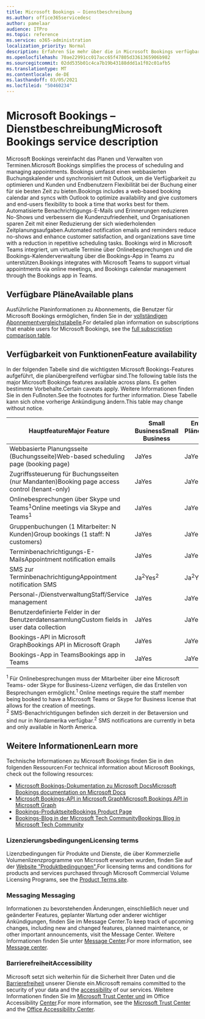 ```yaml
---
title: Microsoft Bookings – Dienstbeschreibung
ms.author: office365servicedesc
author: pamelaar
audience: ITPro
ms.topic: reference
ms.service: o365-administration
localization_priority: Normal
description: Erfahren Sie mehr über die in Microsoft Bookings verfügbaren Planoptionen und Features.
ms.openlocfilehash: 70ae22991cc017acc65f47805d3361365906b982
ms.sourcegitcommit: 02dd535b01c4ca7b19b43188ddd1a1f02c01afb5
ms.translationtype: MT
ms.contentlocale: de-DE
ms.lasthandoff: 03/05/2021
ms.locfileid: "50460234"
---
```

# <a name="microsoft-bookings-service-description"></a><span data-ttu-id="aa839-103">Microsoft Bookings – Dienstbeschreibung</span><span class="sxs-lookup"><span data-stu-id="aa839-103">Microsoft Bookings service description</span></span>

<span data-ttu-id="aa839-104">Microsoft Bookings vereinfacht das Planen und Verwalten von Terminen.</span><span class="sxs-lookup"><span data-stu-id="aa839-104">Microsoft Bookings simplifies the process of scheduling and managing appointments.</span></span> <span data-ttu-id="aa839-105">Bookings umfasst einen webbasierten Buchungskalender und synchronisiert mit Outlook, um die Verfügbarkeit zu optimieren und Kunden und Endbenutzern Flexibilität bei der Buchung einer für sie besten Zeit zu bieten.</span><span class="sxs-lookup"><span data-stu-id="aa839-105">Bookings includes a web-based booking calendar and syncs with Outlook to optimize availability and give customers and end-users flexibility to book a time that works best for them.</span></span> <span data-ttu-id="aa839-106">Automatisierte Benachrichtigungs-E-Mails und Erinnerungen reduzieren No-Shows und verbessern die Kundenzufriedenheit, und Organisationen sparen Zeit mit einer Reduzierung der sich wiederholenden Zeitplanungsaufgaben.</span><span class="sxs-lookup"><span data-stu-id="aa839-106">Automated notification emails and reminders reduce no-shows and enhance customer satisfaction, and organizations save time with a reduction in repetitive scheduling tasks.</span></span> <span data-ttu-id="aa839-107">Bookings wird in Microsoft Teams integriert, um virtuelle Termine über Onlinebesprechungen und die Bookings-Kalenderverwaltung über die Bookings-App in Teams zu unterstützen.</span><span class="sxs-lookup"><span data-stu-id="aa839-107">Bookings integrates with Microsoft Teams to support virtual appointments via online meetings, and Bookings calendar management through the Bookings app in Teams.</span></span>

## <a name="available-plans"></a><span data-ttu-id="aa839-108">Verfügbare Pläne</span><span class="sxs-lookup"><span data-stu-id="aa839-108">Available plans</span></span>

<span data-ttu-id="aa839-109">Ausführliche Planinformationen zu Abonnements, die Benutzer für Microsoft Bookings ermöglichen, finden Sie in der  [vollständigen Abonnementvergleichstabelle](https://go.microsoft.com/fwlink/?linkid=2139145).</span><span class="sxs-lookup"><span data-stu-id="aa839-109">For detailed plan information on subscriptions that enable users for Microsoft Bookings, see the  [full subscription comparison table](https://go.microsoft.com/fwlink/?linkid=2139145).</span></span>

## <a name="feature-availability"></a><span data-ttu-id="aa839-110">Verfügbarkeit von Funktionen</span><span class="sxs-lookup"><span data-stu-id="aa839-110">Feature availability</span></span>

<span data-ttu-id="aa839-111">In der folgenden Tabelle sind die wichtigsten Microsoft Bookings-Features aufgeführt, die planübergreifend verfügbar sind.</span><span class="sxs-lookup"><span data-stu-id="aa839-111">The following table lists the major Microsoft Bookings features available across plans.</span></span> <span data-ttu-id="aa839-112">Es gelten bestimmte Vorbehalte.</span><span class="sxs-lookup"><span data-stu-id="aa839-112">Certain caveats apply.</span></span> <span data-ttu-id="aa839-113">Weitere Informationen finden Sie in den Fußnoten.</span><span class="sxs-lookup"><span data-stu-id="aa839-113">See the footnotes for further information.</span></span> <span data-ttu-id="aa839-114">Diese Tabelle kann sich ohne vorherige Ankündigung ändern.</span><span class="sxs-lookup"><span data-stu-id="aa839-114">This table may change without notice.</span></span>

| <span data-ttu-id="aa839-115">Hauptfeature</span><span class="sxs-lookup"><span data-stu-id="aa839-115">Major Feature</span></span> | <span data-ttu-id="aa839-116">Small Business</span><span class="sxs-lookup"><span data-stu-id="aa839-116">Small Business</span></span> | <span data-ttu-id="aa839-117">Enterprise-Pläne</span><span class="sxs-lookup"><span data-stu-id="aa839-117">Enterprise plans</span></span> | <span data-ttu-id="aa839-118">GCC</span><span class="sxs-lookup"><span data-stu-id="aa839-118">GCC</span></span> | <span data-ttu-id="aa839-119">GCC – hoch</span><span class="sxs-lookup"><span data-stu-id="aa839-119">GCC-High</span></span> | <span data-ttu-id="aa839-120">DOD</span><span class="sxs-lookup"><span data-stu-id="aa839-120">DOD</span></span> | <span data-ttu-id="aa839-121">Education</span><span class="sxs-lookup"><span data-stu-id="aa839-121">Education</span></span> |
| --- | --- | --- | --- | --- | --- | --- |
| <span data-ttu-id="aa839-122">Webbasierte Planungsseite (Buchungsseite)</span><span class="sxs-lookup"><span data-stu-id="aa839-122">Web-based scheduling page (booking page)</span></span> | <span data-ttu-id="aa839-123">Ja</span><span class="sxs-lookup"><span data-stu-id="aa839-123">Yes</span></span> | <span data-ttu-id="aa839-124">Ja</span><span class="sxs-lookup"><span data-stu-id="aa839-124">Yes</span></span> | <span data-ttu-id="aa839-125">Ja</span><span class="sxs-lookup"><span data-stu-id="aa839-125">Yes</span></span> | <span data-ttu-id="aa839-126">Nein</span><span class="sxs-lookup"><span data-stu-id="aa839-126">No</span></span> | <span data-ttu-id="aa839-127">Nein</span><span class="sxs-lookup"><span data-stu-id="aa839-127">No</span></span> | <span data-ttu-id="aa839-128">Ja</span><span class="sxs-lookup"><span data-stu-id="aa839-128">Yes</span></span> |
| <span data-ttu-id="aa839-129">Zugriffssteuerung für Buchungsseiten (nur Mandanten)</span><span class="sxs-lookup"><span data-stu-id="aa839-129">Booking page access control (tenant-only)</span></span> | <span data-ttu-id="aa839-130">Ja</span><span class="sxs-lookup"><span data-stu-id="aa839-130">Yes</span></span> | <span data-ttu-id="aa839-131">Ja</span><span class="sxs-lookup"><span data-stu-id="aa839-131">Yes</span></span> | <span data-ttu-id="aa839-132">Ja</span><span class="sxs-lookup"><span data-stu-id="aa839-132">Yes</span></span> | <span data-ttu-id="aa839-133">Nein</span><span class="sxs-lookup"><span data-stu-id="aa839-133">No</span></span> | <span data-ttu-id="aa839-134">Nein</span><span class="sxs-lookup"><span data-stu-id="aa839-134">No</span></span> | <span data-ttu-id="aa839-135">Ja</span><span class="sxs-lookup"><span data-stu-id="aa839-135">Yes</span></span> |
| <span data-ttu-id="aa839-136">Onlinebesprechungen über Skype und Teams<sup>1</sup></span><span class="sxs-lookup"><span data-stu-id="aa839-136">Online meetings via Skype and Teams<sup>1</sup></span></span> <br/> | <span data-ttu-id="aa839-137">Ja</span><span class="sxs-lookup"><span data-stu-id="aa839-137">Yes</span></span> | <span data-ttu-id="aa839-138">Ja</span><span class="sxs-lookup"><span data-stu-id="aa839-138">Yes</span></span> | <span data-ttu-id="aa839-139">Ja</span><span class="sxs-lookup"><span data-stu-id="aa839-139">Yes</span></span> | <span data-ttu-id="aa839-140">Nein</span><span class="sxs-lookup"><span data-stu-id="aa839-140">No</span></span> | <span data-ttu-id="aa839-141">Nein</span><span class="sxs-lookup"><span data-stu-id="aa839-141">No</span></span> | <span data-ttu-id="aa839-142">Ja</span><span class="sxs-lookup"><span data-stu-id="aa839-142">Yes</span></span> |
| <span data-ttu-id="aa839-143">Gruppenbuchungen (1 Mitarbeiter: N Kunden)</span><span class="sxs-lookup"><span data-stu-id="aa839-143">Group bookings (1 staff: N customers)</span></span> | <span data-ttu-id="aa839-144">Ja</span><span class="sxs-lookup"><span data-stu-id="aa839-144">Yes</span></span> | <span data-ttu-id="aa839-145">Ja</span><span class="sxs-lookup"><span data-stu-id="aa839-145">Yes</span></span> | <span data-ttu-id="aa839-146">Ja</span><span class="sxs-lookup"><span data-stu-id="aa839-146">Yes</span></span> | <span data-ttu-id="aa839-147">Nein</span><span class="sxs-lookup"><span data-stu-id="aa839-147">No</span></span> | <span data-ttu-id="aa839-148">Nein</span><span class="sxs-lookup"><span data-stu-id="aa839-148">No</span></span> | <span data-ttu-id="aa839-149">Ja</span><span class="sxs-lookup"><span data-stu-id="aa839-149">Yes</span></span> |
| <span data-ttu-id="aa839-150">Terminbenachrichtigungs-E-Mails</span><span class="sxs-lookup"><span data-stu-id="aa839-150">Appointment notification emails</span></span> | <span data-ttu-id="aa839-151">Ja</span><span class="sxs-lookup"><span data-stu-id="aa839-151">Yes</span></span> | <span data-ttu-id="aa839-152">Ja</span><span class="sxs-lookup"><span data-stu-id="aa839-152">Yes</span></span> | <span data-ttu-id="aa839-153">Ja</span><span class="sxs-lookup"><span data-stu-id="aa839-153">Yes</span></span> | <span data-ttu-id="aa839-154">Nein</span><span class="sxs-lookup"><span data-stu-id="aa839-154">No</span></span> | <span data-ttu-id="aa839-155">Nein</span><span class="sxs-lookup"><span data-stu-id="aa839-155">No</span></span> | <span data-ttu-id="aa839-156">Ja</span><span class="sxs-lookup"><span data-stu-id="aa839-156">Yes</span></span> |
| <span data-ttu-id="aa839-157">SMS zur Terminbenachrichtigung</span><span class="sxs-lookup"><span data-stu-id="aa839-157">Appointment notification SMS</span></span> | <span data-ttu-id="aa839-158">Ja<sup>2</sup></span><span class="sxs-lookup"><span data-stu-id="aa839-158">Yes<sup>2</sup></span></span> <br/> | <span data-ttu-id="aa839-159">Ja<sup>2</sup></span><span class="sxs-lookup"><span data-stu-id="aa839-159">Yes<sup>2</sup></span></span> <br/> | <span data-ttu-id="aa839-160">Ja<sup>2</sup></span><span class="sxs-lookup"><span data-stu-id="aa839-160">Yes<sup>2</sup></span></span> <br/> | <span data-ttu-id="aa839-161">Nein</span><span class="sxs-lookup"><span data-stu-id="aa839-161">No</span></span> | <span data-ttu-id="aa839-162">Nein</span><span class="sxs-lookup"><span data-stu-id="aa839-162">No</span></span> | <span data-ttu-id="aa839-163">Ja</span><span class="sxs-lookup"><span data-stu-id="aa839-163">Yes</span></span> |
| <span data-ttu-id="aa839-164">Personal-/Dienstverwaltung</span><span class="sxs-lookup"><span data-stu-id="aa839-164">Staff/Service management</span></span> | <span data-ttu-id="aa839-165">Ja</span><span class="sxs-lookup"><span data-stu-id="aa839-165">Yes</span></span> | <span data-ttu-id="aa839-166">Ja</span><span class="sxs-lookup"><span data-stu-id="aa839-166">Yes</span></span> | <span data-ttu-id="aa839-167">Ja</span><span class="sxs-lookup"><span data-stu-id="aa839-167">Yes</span></span> | <span data-ttu-id="aa839-168">Nein</span><span class="sxs-lookup"><span data-stu-id="aa839-168">No</span></span> | <span data-ttu-id="aa839-169">Nein</span><span class="sxs-lookup"><span data-stu-id="aa839-169">No</span></span> | <span data-ttu-id="aa839-170">Ja</span><span class="sxs-lookup"><span data-stu-id="aa839-170">Yes</span></span> |
| <span data-ttu-id="aa839-171">Benutzerdefinierte Felder in der Benutzerdatensammlung</span><span class="sxs-lookup"><span data-stu-id="aa839-171">Custom fields in user data collection</span></span> | <span data-ttu-id="aa839-172">Ja</span><span class="sxs-lookup"><span data-stu-id="aa839-172">Yes</span></span> | <span data-ttu-id="aa839-173">Ja</span><span class="sxs-lookup"><span data-stu-id="aa839-173">Yes</span></span> | <span data-ttu-id="aa839-174">Ja</span><span class="sxs-lookup"><span data-stu-id="aa839-174">Yes</span></span> | <span data-ttu-id="aa839-175">Nein</span><span class="sxs-lookup"><span data-stu-id="aa839-175">No</span></span> | <span data-ttu-id="aa839-176">Nein</span><span class="sxs-lookup"><span data-stu-id="aa839-176">No</span></span> | <span data-ttu-id="aa839-177">Ja</span><span class="sxs-lookup"><span data-stu-id="aa839-177">Yes</span></span> |
| <span data-ttu-id="aa839-178">Bookings-API in Microsoft Graph</span><span class="sxs-lookup"><span data-stu-id="aa839-178">Bookings API in Microsoft Graph</span></span> | <span data-ttu-id="aa839-179">Ja</span><span class="sxs-lookup"><span data-stu-id="aa839-179">Yes</span></span> | <span data-ttu-id="aa839-180">Ja</span><span class="sxs-lookup"><span data-stu-id="aa839-180">Yes</span></span> | <span data-ttu-id="aa839-181">Nein</span><span class="sxs-lookup"><span data-stu-id="aa839-181">No</span></span> | <span data-ttu-id="aa839-182">Nein</span><span class="sxs-lookup"><span data-stu-id="aa839-182">No</span></span> | <span data-ttu-id="aa839-183">Nein</span><span class="sxs-lookup"><span data-stu-id="aa839-183">No</span></span> | <span data-ttu-id="aa839-184">Ja</span><span class="sxs-lookup"><span data-stu-id="aa839-184">Yes</span></span> |
| <span data-ttu-id="aa839-185">Bookings-App in Teams</span><span class="sxs-lookup"><span data-stu-id="aa839-185">Bookings app in Teams</span></span> | <span data-ttu-id="aa839-186">Ja</span><span class="sxs-lookup"><span data-stu-id="aa839-186">Yes</span></span> | <span data-ttu-id="aa839-187">Ja</span><span class="sxs-lookup"><span data-stu-id="aa839-187">Yes</span></span> | <span data-ttu-id="aa839-188">Nein</span><span class="sxs-lookup"><span data-stu-id="aa839-188">No</span></span> | <span data-ttu-id="aa839-189">Nein</span><span class="sxs-lookup"><span data-stu-id="aa839-189">No</span></span> | <span data-ttu-id="aa839-190">Nein</span><span class="sxs-lookup"><span data-stu-id="aa839-190">No</span></span> | <span data-ttu-id="aa839-191">Ja</span><span class="sxs-lookup"><span data-stu-id="aa839-191">Yes</span></span> |

<span data-ttu-id="aa839-192"><sup>1</sup> Für Onlinebesprechungen muss der Mitarbeiter über eine Microsoft Teams- oder Skype for Business-Lizenz verfügen, die das Erstellen von Besprechungen ermöglicht.</span><span class="sxs-lookup"><span data-stu-id="aa839-192"><sup>1</sup> Online meetings require the staff member being booked to have a Microsoft Teams or Skype for Business license that allows for the creation of meetings.</span></span>
<br/><span data-ttu-id="aa839-193"><sup>2</sup> SMS-Benachrichtigungen befinden sich derzeit in der Betaversion und sind nur in Nordamerika verfügbar.</span><span class="sxs-lookup"><span data-stu-id="aa839-193"><sup>2</sup> SMS notifications are currently in beta and only available in North America.</span></span>

## <a name="learn-more"></a><span data-ttu-id="aa839-194">Weitere Informationen</span><span class="sxs-lookup"><span data-stu-id="aa839-194">Learn more</span></span>

<span data-ttu-id="aa839-195">Technische Informationen zu Microsoft Bookings finden Sie in den folgenden Ressourcen:</span><span class="sxs-lookup"><span data-stu-id="aa839-195">For technical information about Microsoft Bookings, check out the following resources:</span></span>

- [<span data-ttu-id="aa839-196">Microsoft Bookings-Dokumentation zu Microsoft Docs</span><span class="sxs-lookup"><span data-stu-id="aa839-196">Microsoft Bookings documentation on Microsoft Docs</span></span>](https://docs.microsoft.com/microsoft-365/bookings/bookings-overview?view=o365-worldwide)
- [<span data-ttu-id="aa839-197">Microsoft Bookings-API in Microsoft Graph</span><span class="sxs-lookup"><span data-stu-id="aa839-197">Microsoft Bookings API in Microsoft Graph</span></span>](https://docs.microsoft.com/graph/api/resources/booking-api-overview?view=graph-rest-beta)
- [<span data-ttu-id="aa839-198">Bookings-Produktseite</span><span class="sxs-lookup"><span data-stu-id="aa839-198">Bookings Product Page</span></span>](https://www.microsoft.com/microsoft-365/business/scheduling-and-booking-app)
- [<span data-ttu-id="aa839-199">Bookings-Blog in der Microsoft Tech Community</span><span class="sxs-lookup"><span data-stu-id="aa839-199">Bookings Blog in Microsoft Tech Community</span></span>](https://techcommunity.microsoft.com/t5/microsoft-bookings-blog/bg-p/Office365BusinessAppsBlog)

### <a name="licensing-terms"></a><span data-ttu-id="aa839-200">Lizenzierungsbedingungen</span><span class="sxs-lookup"><span data-stu-id="aa839-200">Licensing terms</span></span>

<span data-ttu-id="aa839-201">Lizenzbedingungen für Produkte und Dienste, die über Kommerzielle Volumenlizenzprogramme von Microsoft erworben wurden, finden Sie auf der [Website "Produktbedingungen".](https://www.microsoft.com/microsoft-365)</span><span class="sxs-lookup"><span data-stu-id="aa839-201">For licensing terms and conditions for products and services purchased through Microsoft Commercial Volume Licensing Programs, see the [Product Terms site](https://www.microsoft.com/microsoft-365).</span></span>

### <a name="messaging"></a><span data-ttu-id="aa839-202">Messaging </span><span class="sxs-lookup"><span data-stu-id="aa839-202">Messaging</span></span>

<span data-ttu-id="aa839-203">Informationen zu bevorstehenden Änderungen, einschließlich neuer und geänderter Features, geplanter Wartung oder anderer wichtiger Ankündigungen, finden Sie im Message Center.</span><span class="sxs-lookup"><span data-stu-id="aa839-203">To keep track of upcoming changes, including new and changed features, planned maintenance, or other important announcements, visit the Message Center.</span></span> <span data-ttu-id="aa839-204">Weitere Informationen finden Sie unter [Message Center](https://docs.microsoft.com/microsoft-365/admin/manage/message-center).</span><span class="sxs-lookup"><span data-stu-id="aa839-204">For more information, see [Message center](https://docs.microsoft.com/microsoft-365/admin/manage/message-center).</span></span>

### <a name="accessibility"></a><span data-ttu-id="aa839-205">Barrierefreiheit</span><span class="sxs-lookup"><span data-stu-id="aa839-205">Accessibility</span></span>

<span data-ttu-id="aa839-206">Microsoft setzt sich weiterhin für die Sicherheit Ihrer Daten und die [Barrierefreiheit](https://www.microsoft.com/trust-center/compliance/accessibility) unserer Dienste ein.</span><span class="sxs-lookup"><span data-stu-id="aa839-206">Microsoft remains committed to the security of your data and the [accessibility](https://www.microsoft.com/trust-center/compliance/accessibility) of our services.</span></span> <span data-ttu-id="aa839-207">Weitere Informationen finden Sie im [Microsoft Trust Center und](https://www.microsoft.com/trust-center) im Office Accessibility [Center](https://support.office.com/article/ecab0fcf-d143-4fe8-a2ff-6cd596bddc6d).</span><span class="sxs-lookup"><span data-stu-id="aa839-207">For more information, see the [Microsoft Trust Center](https://www.microsoft.com/trust-center) and the [Office Accessibility Center](https://support.office.com/article/ecab0fcf-d143-4fe8-a2ff-6cd596bddc6d).</span></span>
